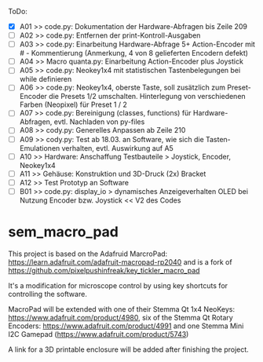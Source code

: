 ToDo:
- [X] A01 >> code.py: Dokumentation der Hardware-Abfragen bis Zeile 209
- [ ] A02 >> code.py: Entfernen der print-Kontroll-Ausgaben
- [ ] A03 >> code.py: Einarbeitung Hardware-Abfrage 5+ Action-Encoder mit # - Kommentierung (Anmerkung, 4 von 8 gelieferten Encodern defekt) 
- [ ] A04 >> Macro quanta.py: Einarbeitung Action-Encoder plus Joystick
- [ ] A05 >> code.py: Neokey1x4 mit statistischen Tastenbelegungen bei while definieren
- [ ] A06 >> code.py: Neokey1x4, oberste Taste, soll zusätzlich zum Preset-Encoder die Presets 1/2 umschalten. Hinterlegung von verschiedenen Farben (Neopixel)  für Preset 1 / 2
- [ ] A07 >> code.py: Bereinigung (classes, functions) für Hardware-Abfragen, evtl. Nachladen von py-files
- [ ] A08 >> cody.py: Generelles Anpassen ab Zeile 210
- [ ] A09 >> cody.py: Test ab 18.03. an Software, wie sich die Tasten-Emulationen verhalten, evtl. Auswirkung auf A5
- [ ] A10 >> Hardware: Anschaffung Testbauteile > Joystick, Encoder, Neokey1x4
- [ ] A11 >> Gehäuse: Konstruktion und 3D-Druck (2x) Bracket
- [ ] A12 >> Test Prototyp an Software
- [ ] B01 >> code.py: display_io > dynamisches Anzeigeverhalten OLED bei Nutzung Encoder bzw. Joystick << V2 des Codes

# sem_macro_pad
This project is based on the Adafruid MarcroPad: https://learn.adafruit.com/adafruit-macropad-rp2040 and is a fork of https://github.com/pixelpushinfreak/key_tickler_macro_pad

It's a modification for microscope control by using key shortcuts for controlling the software.

MacroPad will be extended with one of their Stemma Qt 1x4 NeoKeys: https://www.adafruit.com/product/4980, six of the Stemma Qt Rotary Encoders: https://www.adafruit.com/product/4991 and one Stemma Mini I2C Gamepad (https://www.adafruit.com/product/5743)

A link for a 3D printable enclosure will be added after finishing the project.
